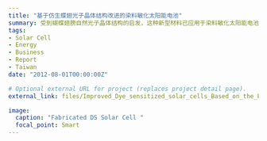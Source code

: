 ```yaml
---
title: "基于仿生蝶翅光子晶体结构改进的染料敏化太阳能电池"
summary: 受到蝴蝶翅膀自然光子晶体结构的启发，这种新型材料已应用于染料敏化太阳能电池以提高效率
tags:
- Solar Cell
- Energy
- Business
- Report
- Taiwan
date: "2012-08-01T00:00:00Z"

# Optional external URL for project (replaces project detail page).
external_link: files/Improved_Dye_sensitized_solar_cells_Based_on_the_PC_Structure_of_Biomimetic_Butterfly_Wings.pdf

image:
  caption: "Fabricated DS Solar Cell "
  focal_point: Smart
---
```

